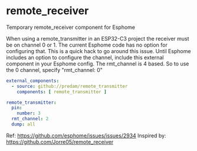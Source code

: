 # remote_receiver
Temporary remote_receiver component for Esphome

When using a remote_transmitter in an ESP32-C3 project the receiver must be on channel 0 or 1. The current Esphome code has no option for configuring that.
This is a quick hack to go around this issue. Until Esphome includes an option to configure the channel, include this external component in your Esphome config.
The rmt_channel is 4 based. So to use the 0 channel, specify "rmt_channel: 0"

```yaml
external_components:
  - source: github://predam/remote_transmitter
    components: [ remote_transmitter ]

remote_transmitter:
  pin:
    number: 3
  rmt_channel: 2
  dump: all
```

Ref: https://github.com/esphome/issues/issues/2934
Inspired by: https://github.com/Jorre05/remote_receiver 
